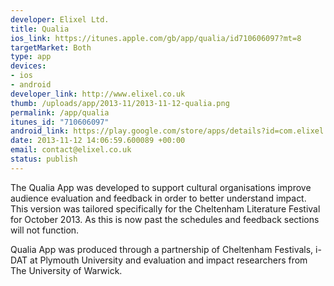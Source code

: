 ```yaml
--- 
developer: Elixel Ltd.
title: Qualia
ios_link: https://itunes.apple.com/gb/app/qualia/id710606097?mt=8
targetMarket: Both
type: app
devices: 
- ios
- android
developer_link: http://www.elixel.co.uk
thumb: /uploads/app/2013-11/2013-11-12-qualia.png
permalink: /app/qualia
itunes_id: "710606097"
android_link: https://play.google.com/store/apps/details?id=com.elixel.qualia&hl=en
date: 2013-11-12 14:06:59.600089 +00:00
email: contact@elixel.co.uk
status: publish
---
```


The Qualia App was developed to support cultural organisations improve audience evaluation and feedback in order to better understand impact. This version was tailored specifically for the Cheltenham Literature Festival for October 2013. As this is now past the schedules and feedback sections will not function.

Qualia App was produced through a partnership of Cheltenham Festivals, i-DAT at Plymouth University and evaluation and impact researchers from The University of Warwick.
